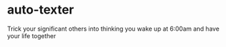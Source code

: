 # auto-texter
Trick your significant others into thinking you wake up at 6:00am and have your life together
